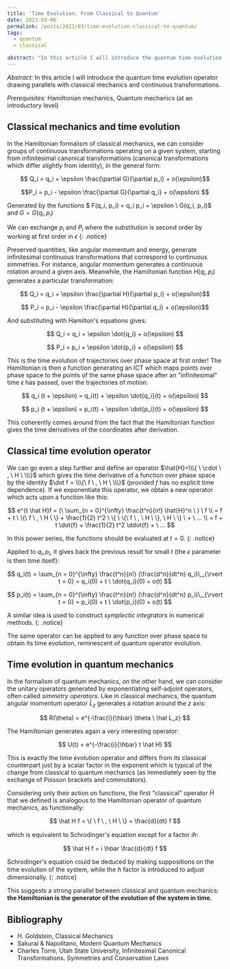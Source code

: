 ```yaml
---
title: 'Time Evolution: From Classical to Quantum'
date: 2023-03-06
permalink: /posts/2023/03/time-evolution-classical-to-quantum/
tags:
  - quantum
  - classical

abstract: "In this article I will introduce the quantum time evolution operator drawing parallels with classical mechanics and continuous transformations"
---
```


_Abstract:_ In this article I will introduce the quantum time evolution operator drawing parallels with classical mechanics and continuous transformations.

_Prerequisites:_ Hamiltonian mechanics, Quantum mechanics (at an introductory level)

Classical mechanics and time evolution
------

In the Hamiltonian formalism of classical mechanics, we can consider groups of continuous transformations operating on a given system, starting from infinitesimal canonical transformations (canonical transformations which differ _slightly_ from identity), in the general form:

$$ Q_i = q_i + \epsilon \frac{\partial G}{\partial p_i} + o(\epsilon)$$

$$P_i = p_i - \epsilon \frac{\partial G}{\partial q_i} + o(\epsilon) $$

Generated by the functions $ F(q_i, p_i) = q_i p_i + \epsilon \ G(q_i, p_i)$  and $G = G(q_i, p_i)$

We can exchange $p_i$ and $P_i$ where the substitution is second order by working at first order in $\epsilon$
{: .notice}

Preserved quantities, like angular momentum and energy, generate infinitesimal continuous transformations that correspond to continuous simmetries. For instance, angular momentum generates a continuous rotation around a given axis. Meanwhile, the Hamiltonian function $H(q_i, p_i)$ generates a particular transformation:

$$ Q_i = q_i + \epsilon \frac{\partial H}{\partial p_i} + o(\epsilon)$$

$$ P_i = p_i - \epsilon \frac{\partial H}{\partial q_i} + o(\epsilon)$$

And substituting with Hamilton's equations gives:

$$ Q_i = q_i + \epsilon \dot{q_i} + o(\epsilon) $$

$$ P_i = p_i + \epsilon \dot{p_i} + o(\epsilon) $$

This is the time evolution of trajectories over phase space at first order!
The Hamiltonian is then a function generating an ICT which maps points over phase space to the points of the same phase space after an "infinitesimal" time $\epsilon$ has passed, over the trajectories of motion:

$$ q_i (t + \epsilon) = q_i(t) + \epsilon \dot{q_i}(t) + o(\epsilon) $$

$$ p_i (t + \epsilon) = p_i(t) + \epsilon \dot{p_i}(t) + o(\epsilon) $$

This coherently comes around from the fact that the Hamiltonian function gives the time derivatives of the coordinates after derivation.

Classical time evolution operator
------
We can go even a step further and define an operator $\hat{H}=\\\{ \ \cdot \ , \ H \ \\\}$ which gives the time derivative of a function over phase space by the identity $\dot f = \\\{\ f \ , \ H \ \\\}$ (provided $f$ has no explicit time dependence). If we exponentiate this operator, we obtain a new operator which acts upon a function like this:

$$
e^{t \hat H}f = (\ \sum_{n = 0}^{\infty} \frac{t^n}{n!} \hat{H}^n \ ) \ f  \\
= f + t \ \{\ f \ , \ H \ \} + \frac{1}{2} t^2 \ \{ \ \{\ f \ , \ H \ \}, \ H \ \} \ + \ ... \\
= f + t \dot{f} + \frac{1}{2} t^2 \ddot{f} + \ ...
$$

In this power series, the functions should be evaluated at $t = 0$.
{: .notice}

Applied to $q_i, p_i$, it gives back the previous result for small $t$ (the $\epsilon$ parameter is then time itself):

$$ q_i(t) = \sum_{n = 0}^{\infty} \frac{t^n}{n!} (\frac{d^n}{dt^n} q_i)\,_{\rvert t = 0} = q_i(0) + t \ \dot{q_i}(0) + o(t) $$

$$ p_i(t) = \sum_{n = 0}^{\infty} \frac{t^n}{n!} (\frac{d^n}{dt^n} p_i)\,_{\rvert t = 0} = p_i(0) + t \ \dot{p_i}(0) + o(t) $$

A similar idea is used to construct _symplectic integrators_ in numerical methods.
{: .notice}

The same operator can be applied to any function over phase space to obtain its time evolution, reminescent of quantum operator evolution.

Time evolution in quantum mechanics
------
In the formalism of quantum mechanics, on the other hand, we can consider the unitary operators generated by exponentiating self-adjoint operators, often called _simmetry operators_. Like in classical mechanics, the quantum angular momentum operator $\hat L_z$ generates a rotation around the $z$ axis:

$$
R(\theta) = e^{-\frac{i}{\hbar} \theta \ \hat L_z}
$$

The Hamiltonian generates again a very interesting operator:

$$
U(t) = e^{-\frac{i}{\hbar} t \hat H}
$$

This is exactly the time evolution operator and differs from its classical counterpart just by a scalar factor in the exponent which is typical of the change from classical to quantum mechanics (as immediately seen by the exchange of Poisson brackets and commutators).

Considering only their action on functions, the first "classical" operator $\hat H$ that we defined is analogous to the Hamiltonian operator of quantum mechanics, as functionally:

$$
\hat H f = \{ \ f \ , \ H \ \} = \frac{d}{dt} f
$$

which is equivalent to Schrodinger's equation except for a factor $i \hbar$:

$$
\hat H f = i \hbar \frac{d}{dt} f
$$

Schrodinger's equation could be deduced by making suppositions on the time evolution of the system, while the $\hbar$ factor is introduced to adjust dimensionally.
{: .notice}


This suggests a strong parallel between classical and quantum mechanics: **the Hamiltonian is the generator of the evolution of the system in time.**


Bibliography
------
- H. Goldstein, Classical Mechanics
- Sakurai & Napolitano, Modern Quantum Mechanics
- Charles Torre, Utah State University, Infinitesimal Canonical Transformations. Symmetries and Conservation Laws
